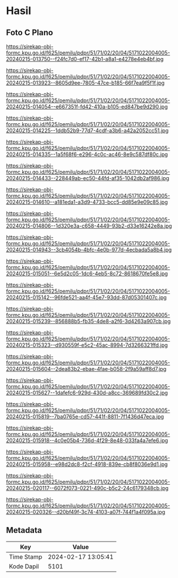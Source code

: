 # Hasil

## Foto C Plano

https://sirekap-obj-formc.kpu.go.id/f625/pemilu/pdpr/51/71/02/20/04/5171022004005-20240215-013750--f24fc7d0-ef17-42b1-a8a1-e4278e4eb4bf.jpg

https://sirekap-obj-formc.kpu.go.id/f625/pemilu/pdpr/51/71/02/20/04/5171022004005-20240215-013923--8605d9ee-7805-47ce-b185-66f7ea9f5f1f.jpg

https://sirekap-obj-formc.kpu.go.id/f625/pemilu/pdpr/51/71/02/20/04/5171022004005-20240215-014054--e667351f-fd42-410a-b105-ed847be9d290.jpg

https://sirekap-obj-formc.kpu.go.id/f625/pemilu/pdpr/51/71/02/20/04/5171022004005-20240215-014225--1ddb52b9-77d7-4cdf-a3b6-a42a2052cc51.jpg

https://sirekap-obj-formc.kpu.go.id/f625/pemilu/pdpr/51/71/02/20/04/5171022004005-20240215-014335--1a5f68f6-e296-4c0c-ac46-8e9c587df80c.jpg

https://sirekap-obj-formc.kpu.go.id/f625/pemilu/pdpr/51/71/02/20/04/5171022004005-20240215-014433--228449ab-ec50-44fd-af35-1042db2af986.jpg

https://sirekap-obj-formc.kpu.go.id/f625/pemilu/pdpr/51/71/02/20/04/5171022004005-20240215-014610--a181eda1-a3d9-4733-bcc5-dd85e9e09c85.jpg

https://sirekap-obj-formc.kpu.go.id/f625/pemilu/pdpr/51/71/02/20/04/5171022004005-20240215-014806--1d320e3a-c658-4449-93b2-d33e16242e8a.jpg

https://sirekap-obj-formc.kpu.go.id/f625/pemilu/pdpr/51/71/02/20/04/5171022004005-20240215-014943--3cb4054b-4bfc-4e0b-977d-4ecbada5a8b4.jpg

https://sirekap-obj-formc.kpu.go.id/f625/pemilu/pdpr/51/71/02/20/04/5171022004005-20240215-015051--6e5d2c05-1dc6-4eb5-8c72-8618670fe5e8.jpg

https://sirekap-obj-formc.kpu.go.id/f625/pemilu/pdpr/51/71/02/20/04/5171022004005-20240215-015142--96fde521-aa4f-45e7-93dd-87d05301407c.jpg

https://sirekap-obj-formc.kpu.go.id/f625/pemilu/pdpr/51/71/02/20/04/5171022004005-20240215-015239--856888b5-fb35-4de8-a2f6-3d4263a907cb.jpg

https://sirekap-obj-formc.kpu.go.id/f625/pemilu/pdpr/51/71/02/20/04/5171022004005-20240215-015323--d930559f-e5c2-45ac-8994-7d3266321ffd.jpg

https://sirekap-obj-formc.kpu.go.id/f625/pemilu/pdpr/51/71/02/20/04/5171022004005-20240215-015604--2dea83b2-ebae-4fae-b058-2f9a59aff8d7.jpg

https://sirekap-obj-formc.kpu.go.id/f625/pemilu/pdpr/51/71/02/20/04/5171022004005-20240215-015627--1dafefc6-929d-430d-a8cc-369689fd30c2.jpg

https://sirekap-obj-formc.kpu.go.id/f625/pemilu/pdpr/51/71/02/20/04/5171022004005-20240215-015819--7ba0765e-cd57-441f-8811-7f1436d47eca.jpg

https://sirekap-obj-formc.kpu.go.id/f625/pemilu/pdpr/51/71/02/20/04/5171022004005-20240215-015918--4c0e05b4-736d-4f29-8e48-033fa4a7efe6.jpg

https://sirekap-obj-formc.kpu.go.id/f625/pemilu/pdpr/51/71/02/20/04/5171022004005-20240215-015958--e98d2dc8-f2cf-4918-839e-cb8f8036e9d1.jpg

https://sirekap-obj-formc.kpu.go.id/f625/pemilu/pdpr/51/71/02/20/04/5171022004005-20240215-020117--6072f073-0221-490c-b5c2-24c6179348cb.jpg

https://sirekap-obj-formc.kpu.go.id/f625/pemilu/pdpr/51/71/02/20/04/5171022004005-20240215-020326--d20bf49f-3c74-4103-a07f-744f1a4f095a.jpg


## Metadata

| Key        | Value               |
| ---------- | ------------------- |
| Time Stamp | 2024-02-17 13:05:41 |
| Kode Dapil | 5101                |



